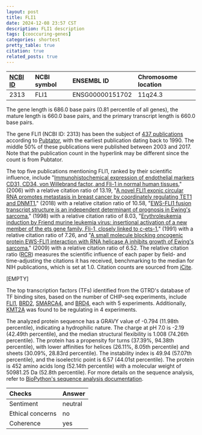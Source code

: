 ```yaml
---
layout: post
title: FLI1
date: 2024-12-08 23:57 CST
description: FLI1 description
tags: [cooccuring-genes]
categories: shortest
pretty_table: true
citation: true
related_posts: true
---
```




| [NCBI ID](https://www.ncbi.nlm.nih.gov/gene/2313) | NCBI symbol | ENSEMBL ID | Chromosome location |
| :-------- | :------- | :-------- | :------- |
| 2313  | FLI1 | ENSG00000151702 | 11q24.3 |



The gene length is 686.0 base pairs (0.81 percentile of all genes), the mature length is 660.0 base pairs, and the primary transcript length is 660.0 base pairs.


The gene FLI1 (NCBI ID: 2313) has been the subject of [437 publications](https://pubmed.ncbi.nlm.nih.gov/?term=%22FLI1%22) according to [Pubtator](https://academic.oup.com/nar/article/47/W1/W587/5494727), with the earliest publication dating back to 1990. The middle 50% of these publications were published between 2003 and 2017. Note that the publication count in the hyperlink may be different since the count is from Pubtator.


The top five publications mentioning FLI1, ranked by their scientific influence, include "[Immunohistochemical expression of endothelial markers CD31, CD34, von Willebrand factor, and Fli-1 in normal human tissues.](https://pubmed.ncbi.nlm.nih.gov/16234507)" (2006) with a relative citation ratio of 13.19, "[A novel FLI1 exonic circular RNA promotes metastasis in breast cancer by coordinately regulating TET1 and DNMT1.](https://pubmed.ncbi.nlm.nih.gov/30537986)" (2018) with a relative citation ratio of 10.58, "[EWS-FLI1 fusion transcript structure is an independent determinant of prognosis in Ewing's sarcoma.](https://pubmed.ncbi.nlm.nih.gov/9552022)" (1998) with a relative citation ratio of 8.03, "[Erythroleukemia induction by Friend murine leukemia virus: insertional activation of a new member of the ets gene family, Fli-1, closely linked to c-ets-1.](https://pubmed.ncbi.nlm.nih.gov/2044959)" (1991) with a relative citation ratio of 7.26, and "[A small molecule blocking oncogenic protein EWS-FLI1 interaction with RNA helicase A inhibits growth of Ewing's sarcoma.](https://pubmed.ncbi.nlm.nih.gov/19584866)" (2009) with a relative citation ratio of 6.52. The relative citation ratio ([RCR](https://journals.plos.org/plosbiology/article?id=10.1371/journal.pbio.1002541)) measures the scientific influence of each paper by field- and time-adjusting the citations it has received, benchmarking to the median for NIH publications, which is set at 1.0. Citation counts are sourced from [iCite](https://icite.od.nih.gov).


[EMPTY]


The top transcription factors (TFs) identified from the GTRD's database of TF binding sites, based on the number of CHIP-seq experiments, include [FLI1](https://www.ncbi.nlm.nih.gov/gene/2313), [BRD2](https://www.ncbi.nlm.nih.gov/gene/6046), [SMARCA4](https://www.ncbi.nlm.nih.gov/gene/6597), and [BRD4](https://www.ncbi.nlm.nih.gov/gene/23476), each with 5 experiments. Additionally, [KMT2A](https://www.ncbi.nlm.nih.gov/gene/4297) was found to be regulating in 4 experiments.











The analyzed protein sequence has a GRAVY value of -0.794 (11.98th percentile), indicating a hydrophilic nature. The charge at pH 7.0 is -2.19 (42.49th percentile), and the median structural flexibility is 1.008 (74.26th percentile). The protein has a propensity for turns (37.39%, 94.38th percentile), with lower affinities for helices (26.11%, 8.05th percentile) and sheets (30.09%, 28.83rd percentile). The instability index is 49.94 (57.07th percentile), and the isoelectric point is 6.57 (44.01st percentile). The protein is 452 amino acids long (52.14th percentile) with a molecular weight of 50981.25 Da (52.8th percentile). For more details on the sequence analysis, refer to [BioPython's sequence analysis documentation](https://biopython.org/docs/1.75/api/Bio.SeqUtils.ProtParam.html).



| Checks    | Answer |
| :-------- | :------- |
| Sentiment  | neutral   |
| Ethical concerns | no     |
| Coherence    | yes    |